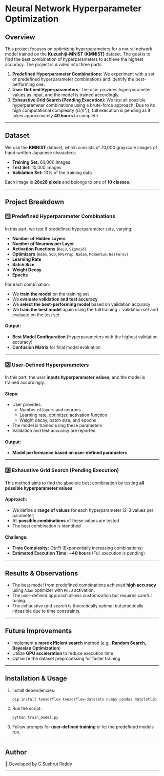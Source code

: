 # Neural Network Hyperparameter Optimization

## Overview
This project focuses on optimizing hyperparameters for a neural network model trained on the **Kuzushiji-MNIST (KMNIST)** dataset. The goal is to find the best combination of hyperparameters to achieve the highest accuracy. The project is divided into three parts:

1. **Predefined Hyperparameter Combinations:** We experiment with a set of predefined hyperparameter combinations and identify the best-performing one.
2. **User-Defined Hyperparameters:** The user provides hyperparameter values as input, and the model is trained accordingly.
3. **Exhaustive Grid Search (Pending Execution):** We test all possible hyperparameter combinations using a brute-force approach. Due to its high computational complexity (*O(n⁸)*), full execution is pending as it takes approximately **40 hours** to complete.

---

## Dataset
We use the **KMNIST** dataset, which consists of 70,000 grayscale images of hand-written Japanese characters:
- **Training Set:** 60,000 images
- **Test Set:** 10,000 images
- **Validation Set:** 10% of the training data

Each image is **28x28 pixels** and belongs to one of **10 classes**.

---

## Project Breakdown

### 1️⃣ Predefined Hyperparameter Combinations
In this part, we test 8 predefined hyperparameter sets, varying:
- **Number of Hidden Layers**
- **Number of Neurons per Layer**
- **Activation Functions** (`ReLU`, `Sigmoid`)
- **Optimizers** (`Adam`, `SGD`, `RMSProp`, `Nadam`, `Momentum`, `Nesterov`)
- **Learning Rate**
- **Batch Size**
- **Weight Decay**
- **Epochs**

For each combination:
- We **train the model** on the training set
- We **evaluate validation and test accuracy**
- We **select the best-performing model** based on validation accuracy
- We **train the best model** again using the full training + validation set and evaluate on the test set

#### Output:
- **Best Model Configuration** (Hyperparameters with the highest validation accuracy)
- **Confusion Matrix** for final model evaluation

---

### 2️⃣ User-Defined Hyperparameters
In this part, the user **inputs hyperparameter values**, and the model is trained accordingly.

#### Steps:
- User provides:
  - Number of layers and neurons
  - Learning rate, optimizer, activation function
  - Weight decay, batch size, and epochs
- The model is trained using these parameters
- Validation and test accuracy are reported

#### Output:
- **Model performance based on user-defined parameters**

---

### 3️⃣ Exhaustive Grid Search (Pending Execution)
This method aims to find the absolute best combination by testing **all possible hyperparameter values**:

#### Approach:
- We define a **range of values** for each hyperparameter (2-3 values per parameter)
- All **possible combinations** of these values are tested
- The best combination is identified

#### Challenge:
- **Time Complexity:** *O(n⁸)* (Exponentially increasing combinations)
- **Estimated Execution Time:** ~**40 hours** (Full execution is pending)

---

## Results & Observations
- The best model from predefined combinations achieved **high accuracy** using `Adam` optimizer with `ReLU` activation.
- The user-defined approach allows customization but requires careful tuning.
- The exhaustive grid search is theoretically optimal but practically infeasible due to time constraints.

---

## Future Improvements
- Implement a **more efficient search** method (e.g., **Random Search, Bayesian Optimization**)
- Utilize **GPU acceleration** to reduce execution time
- Optimize the dataset preprocessing for faster training

---

## Installation & Usage
1. Install dependencies:
   ```bash
   pip install tensorflow tensorflow-datasets numpy pandas matplotlib seaborn scikit-learn
   ```
2. Run the script:
   ```bash
   python train_model.py
   ```
3. Follow prompts for **user-defined training** or let the predefined models run.

---

## Author
🚀 Developed by G.Sushrut Reddy

---


